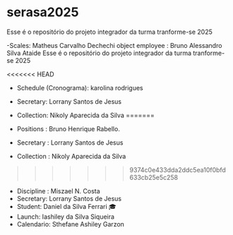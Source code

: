 # serasa2025
Esse é o repositório do projeto integrador da turma tranforme-se 2025 


-Scales: Matheus Carvalho Dechechi
object employee : Bruno Alessandro Silva Ataide 
Esse é o repositório do projeto integrador da turma tranforme-se 2025


<<<<<<< HEAD
 - Schedule (Cronograma): karolina rodrigues 
 - Secretary: Lorrany Santos de Jesus 
 
- Collection: Nikoly Aparecida da Silva
=======
- Positions : Bruno Henrique Rabello.
- Secretary : Lorrany Santos de Jesus 
- Collection : Nikoly Aparecida da Silva
>>>>>>> 9374c0e433dda2ddc5ea10f0bfd633cb25e5c258
- Discipline : Miszael N. Costa
- Secretary: Lorrany Santos de Jesus 
- Student: Daniel da Silva Ferrari 🎓
- Launch: Iashiley da Silva Siqueira
- Calendario: Sthefane Ashiley Garzon

 
